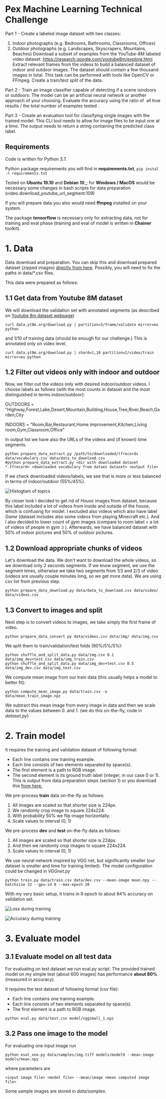 # Pex Machine Learning Technical Challenge #

Part 1 - Create a labeled image dataset with two classes:
1. Indoor photographs (e.g. Bedrooms, Bathrooms, Classrooms, Offices)
2. Outdoor photographs (e.g. Landscapes, Skyscrapers, Mountains, Beaches)
Download a subset of examples from the YouTube-8M labeled video dataset:
https://research.google.com/youtube8m/explore.html
Extract relevant frames from the videos to build a balanced dataset of indoor and outdoor
images. The dataset should contain a few thousand images in total. This task can be performed
with tools like OpenCV or FFmpeg.
Create a train/test split of the data.

Part 2 - Train an image classifier​ capable of detecting if a scene is ​indoors or outdoors​:
The model can be an artificial neural network or another approach of your choosing.
Evaluate the accuracy using the ratio of ​ all true results / the total number of examples tested​ .

Part 3 - Create an evaluation tool for classifying single images with the trained model:
This CLI tool needs to allow for image files to be input one at a time.
The output needs to return a string containing the predicted class label.


## Requirements ##
Code is written for Python 3.7. 

Python package requirements you will find in __requirements.txt__, 
```pip instal -r requirements.txt```

Tested on __Ubuntu 19.10__ and __Debian 10___; for __Windows / MacOS__ would be necessary some changes in bash 
scripts for data preparation (video.download_youtube_url_segment:109)

If you will prepare data you also would need __ffmpeg__ installed on your system. 

The package __tensorflow__ is necessary 
only for extracting data, not for training and eval phase (training and eval of model
 is written in __Chainer__ toolkit).

# 1. Data #

Data download and preparation. You can skip this and download prepared dataset (zipped images)
[directly from here](https://drive.google.com/file/d/1Pk7MEDnUqW1oX8atJnihpn1hOPHh5nw4/view?usp=sharing). Possibly, you will need to fix the paths in data/*.csv files.

This data were prepared as follows:

## 1.1 Get data from Youtube 8M dataset ##

We will download the validation set with annotated segments (as described on 
[Youtube 8m dataset webpage](https://research.google.com/youtube8m/download.html))

```curl data.yt8m.org/download.py | partition=3/frame/validate mirror=eu python```

and 1/10 of training data (should be enough for our challenge.) This is annotated only on video level.

```curl data.yt8m.org/download.py | shard=1,10 partition=2/video/train mirror=eu python```

## 1.2 Filter out videos only with indoor and outdoor ##

Now, we filter out the videos only with desired indoor/outdoor videos.
I choose labels as follows (with the most counts in dataset and the most distinguished in terms 
indoor/outdoor):

OUTDOORS = "Highway,Forest,Lake,Desert,Mountain,Building,House,Tree,River,Beach,Garden,City

INDOORS = "Room,Bar,Restaurant,Home improvement,Kitchen,Living room,Gym,Classroom,Office"
 
In output list we have also the URLs of the videos and (if known) time segments.
 
```
python prepare_data_extract.py /path/to/downloaded/tfrecords data/vocabulary.csv data/data_to_download.csv
#python prepare_data_extract.py <dir with downloaded dataset *.tfrecord> <downloaded vocabulary from dataes dataset> <output file>
```

If we check downloaded videos/labels, we see that is more or less balanced in terms of 
 indoor/outdoor (55%/45%).
 
 ![Histogtam of topics](https://github.com/dansoutner/pex-ml-challenge/blob/master/data/dataset_topic_hist.png)
 
 By closer look I decided to get rid of _House_ images from dataset, because 
 this label included a lot of videos from inside and outside of the house,
  which is confusing for model. I excluded also videos which also have label _Game_ 
  (dataset includes also some videos from playing Minecraft etc.). And I also decided to lower count of _gym_ images (compare to 
 room label = a lot of videos of people in gym :) ). Afterwards, we have balanced dataset with 50% 
 of indoor pictures and 50% of outdoor pictures.  
 
## 1.2 Download appropriate chunks of videos ##

Let's download the data. We don't want to download the whole videos, so we download only 2 seconds segments.
If we know segment, we use the segment times, otherwise we take two segments from 1/3 and 2/3 of video 
(videos are usually couple minutes long, so we get more data).
We are using csv list from previous step.

```
python prepare_data_download.py data/data_to_download.csv data/video/ data/videos.csv
```

## 1.3 Convert to images and split ##

Next step is to convert videos to images, we take simply the first
 frame of video.

```
python prepare_data_convert.py data/videos.csv data/img/ data/img.csv
```

We split them to train/validation/test folds (90%/5%/5%):

```
python shuffle_and_split_data.py data/img.csv 0.1 data/img_dev+test.csv data/img_train.csv
python shuffle_and_split_data.py data/img_dev+test.csv 0.5 data/img_dev.csv data/img_test.csv
```

We compute mean image from our train data (this usually helps a model to better fit):

```python compute_mean_image.py data/train.csv -o data/mean_train_image.npz```

We subtract this mean image from every image in data and then we scale data to the values between 0. and 1. (we do this on-the-fly, code in _dataset.py_)

# 2. Train model #

It requires the training and validation dataset of following format:
- Each line contains one training example.
- Each line consists of two elements separated by space(s).
- The first element is a path to RGB image.
- The second element is its ground truth label (integer, in our case 0 or 1).
This is output from data preparation steps (section 1) or you download
 this [from here.](https://drive.google.com/file/d/1Pk7MEDnUqW1oX8atJnihpn1hOPHh5nw4/view?usp=sharing)

We pre-process __train__ data on-the-fly as follows: 

1. All images are scaled so that shorter size is 224px.
2. We randomly crop image to square 224x224.
3. With probability 50% we flip image horizontally.
4. Scale values to interval (0, 1)

We pre-process __dev__ and __test__ on-the-fly data as follows: 

1. All images are scaled so that shorter size is 224px.
2. And then we randomly crop images to square 224x224.
3. Scale values to interval (0, 1)

We use neural network inspired by VGG net, but significantly smaller
 (our dataset is smaller and time 
for training limited). The model configuration could be changed in _VGGnet.py_

```python train.py data/train.csv data/dev.csv --mean-image mean.npy --batchsize 32 --gpu-id 0 --max-epoch 20```

With my very basic setup, it trains in 9 epoch to about 84% accuracy on validation set.

![Loss during training](https://github.com/dansoutner/pex-ml-challenge/blob/master/models/loss.png)

![Accuracy during training](https://github.com/dansoutner/pex-ml-challenge/blob/master/models/accuracy.png)

# 3. Evaluate model #

## 3.1 Evaluate model on all test data ##

For evaluating on test dataset we run eval.py script.
The provided trained model on my simple test (about 600 images) has 
performance __about 80%__ (measured in accuracy).   

It requires the test dataset of following format (csv file):
- Each line contains one training example.
- Each line consists of two elements separated by space(s).
- The first element is a path to RGB image.

```python eval.py data/test.csv model/vggsmall_1.npz ```

## 3.2 Pass one image to the model ##
For evaluating one input image run 

```python eval_one.py data/samples/img.tiff models/model9 --mean-image models/mean.npy```

where parameters are 
```
<input image file> <model file> --mean/image <mean computed image file>
```

Some sample images are stored in _data/samples_.
